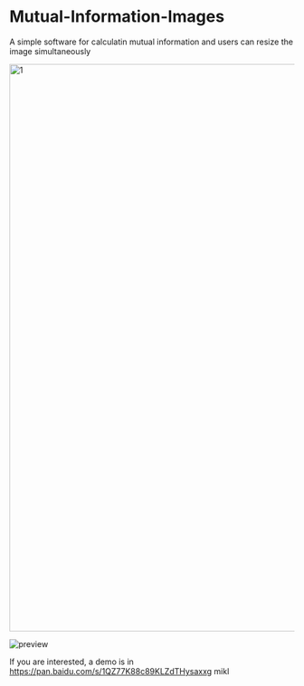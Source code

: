 # Mutual-Information-Images
A simple software for calculatin mutual information and users can resize the image simultaneously


<img width="1003" alt="1" src="https://user-images.githubusercontent.com/43289834/158053024-f96e02b6-f3a8-4f69-ade1-7318f402b562.PNG">

![preview](https://user-images.githubusercontent.com/43289834/158053027-80018b69-607b-421c-a87f-533d486587ca.gif)

If you are interested, a demo is in   https://pan.baidu.com/s/1QZ77K88c89KLZdTHysaxxg   mikl
